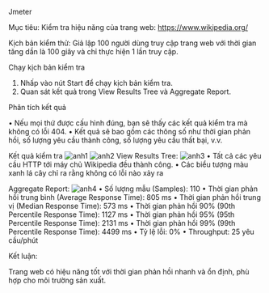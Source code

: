 Jmeter

Mục tiêu: Kiểm tra hiệu năng của trang web: https://www.wikipedia.org/

Kịch bản kiểm thử: Giả lập 100 người dùng truy cập trang web với thời gian tăng dần là 100 giây và chỉ thực hiện 1 lần truy cập.

Chạy kịch bản kiểm tra

1.	Nhấp vào nút Start để chạy kịch bản kiểm tra.
2.	Quan sát kết quả trong View Results Tree và Aggregate Report.

Phân tích kết quả

•	Nếu mọi thứ được cấu hình đúng, bạn sẽ thấy các kết quả kiểm tra mà không có lỗi 404.
•	Kết quả sẽ bao gồm các thông số như thời gian phản hồi, số lượng yêu cầu thành công, số lượng yêu cầu thất bại, v.v.

Kết quả kiểm tra
![anh1](https://github.com/NguyenChinh23/Jmeter/assets/119948744/c25f195b-a78f-4552-bb54-9415d63ac810)
![anh2](https://github.com/NguyenChinh23/Jmeter/assets/119948744/ae3a29da-8e26-4875-956a-0885e9ccbc8a)
View Results Tree:
![anh3](https://github.com/NguyenChinh23/Jmeter/assets/119948744/c39db7b7-610a-4a47-96d3-2066feffaf6b)
•	Tất cả các yêu cầu HTTP tới máy chủ Wikipedia đều thành công.
•	Các biểu tượng màu xanh lá cây chỉ ra rằng không có lỗi nào xảy ra 

Aggregate Report:
![anh4](https://github.com/NguyenChinh23/Jmeter/assets/119948744/56852def-e293-43ad-ab2c-127c64060098)
•	Số lượng mẫu (Samples): 110
•	Thời gian phản hồi trung bình (Average Response Time): 805 ms
•	Thời gian phản hồi trung vị (Median Response Time): 573 ms
•	Thời gian phản hồi 90% (90th Percentile Response Time): 1127 ms
•	Thời gian phản hồi 95% (95th Percentile Response Time): 2131 ms
•	Thời gian phản hồi 99% (99th Percentile Response Time): 4499 ms
•	Tỷ lệ lỗi: 0%
•	Throughput: 25 yêu cầu/phút

Kết luận:

Trang web có hiệu năng tốt với thời gian phản hồi nhanh và ổn định, phù hợp cho môi trường sản xuất.

